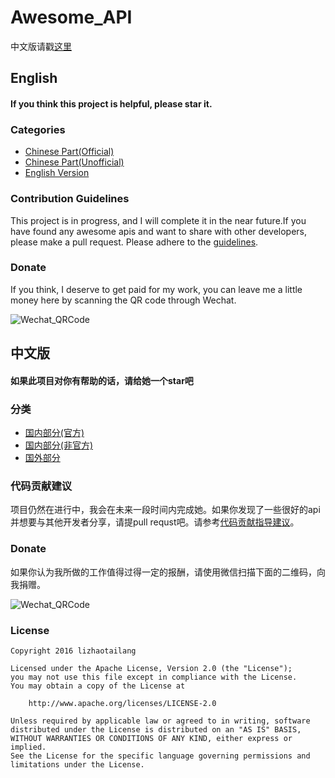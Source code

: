 # Awesome_API

中文版请戳[这里](#中文版)

## English
#### If you think this project is helpful, please star it.

### Categories
+ [Chinese Part(Official)](https://github.com/marktony/Awesome_API/blob/master/Internal_Official.md)
+ [Chinese Part(Unofficial)](https://github.com/marktony/Awesome_API/blob/master/Internal_Unofficial.md)
+ [English Version](https://github.com/marktony/Awesome_API/blob/master/Foreign_Version.md)

### Contribution Guidelines
This project is in progress, and I will complete it in the near future.If you have found any awesome apis and want to share with other developers, please make a pull request. Please adhere to the [guidelines](https://github.com/marktony/Awesome_API/blob/master/Contribution_Guidelines.md).

### Donate
If you think, I deserve to get paid for my work, you can leave me a little money here by scanning the QR code through Wechat.

![Wechat_QRCode](https://github.com/marktony/ZhiHuDaily/blob/master/screenshots/wechat_qrcode.png)

## 中文版
#### 如果此项目对你有帮助的话，请给她一个star吧

### 分类
+ [国内部分(官方)](https://github.com/marktony/Awesome_API/blob/master/Internal_Official.md)
+ [国内部分(非官方)](https://github.com/marktony/Awesome_API/blob/master/Internal_Unofficial.md)
+ [国外部分](https://github.com/marktony/Awesome_API/blob/master/Foreign_Version.md)

### 代码贡献建议
项目仍然在进行中，我会在未来一段时间内完成她。如果你发现了一些很好的api并想要与其他开发者分享，请提pull requst吧。请参考[代码贡献指导建议](https://github.com/marktony/Awesome_API/blob/master/Contribution_Guidelines.md)。

### Donate
如果你认为我所做的工作值得过得一定的报酬，请使用微信扫描下面的二维码，向我捐赠。

![Wechat_QRCode](https://github.com/marktony/ZhiHuDaily/blob/master/screenshots/wechat_qrcode.png)

### License
```
Copyright 2016 lizhaotailang

Licensed under the Apache License, Version 2.0 (the "License");
you may not use this file except in compliance with the License.
You may obtain a copy of the License at

    http://www.apache.org/licenses/LICENSE-2.0

Unless required by applicable law or agreed to in writing, software
distributed under the License is distributed on an "AS IS" BASIS,
WITHOUT WARRANTIES OR CONDITIONS OF ANY KIND, either express or implied.
See the License for the specific language governing permissions and
limitations under the License.
```
